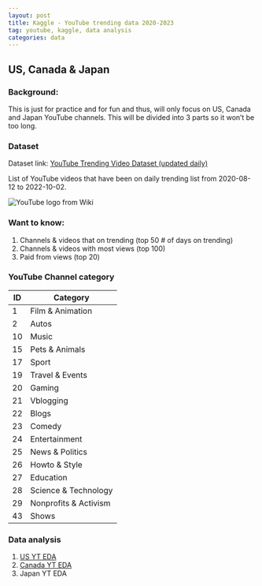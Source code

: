 ```yaml
---
layout: post
title: Kaggle - YouTube trending data 2020-2023
tag: youtube, kaggle, data analysis
categories: data
---
```



## US, Canada & Japan

### Background:

This is just for practice and for fun and thus, will only focus on US,
Canada and Japan YouTube channels. This will be divided into 3 parts so
it won’t be too long.

### Dataset

Dataset link: [YouTube Trending Video Dataset (updated
daily)](https://www.kaggle.com/datasets/rsrishav/youtube-trending-video-dataset)<br>

List of YouTube videos that have been on daily trending list from
2020-08-12 to 2022-10-02.

![YouTube logo from Wiki](https://upload.wikimedia.org/wikipedia/commons/e/e1/Logo_of_YouTube_%282015-2017%29.svg)

### Want to know:

1.  Channels & videos that on trending (top 50 \# of days on trending)
2.  Channels & videos with most views (top 100)
3.  Paid from views (top 20)

### YouTube Channel category

| ID | Category |
| --- | --- |
| 1 | Film & Animation |
| 2 | Autos |
| 10 | Music |
| 15 | Pets & Animals |
| 17 | Sport |
| 19 | Travel & Events |
| 20 | Gaming |
| 21 | Vblogging |
| 22 | Blogs |
| 23 | Comedy |
| 24 | Entertainment |
| 25 | News & Politics |
| 26 | Howto & Style |
| 27 | Education |
| 28 | Science & Technology |
| 29 | Nonprofits & Activism |
| 43 | Shows |

### Data analysis

1. [US YT EDA](https://lindakang.github.io/data/2022/10/16/YT-US-trending.html)
2. [Canada YT EDA](https://lindakang.github.io/data/2022/10/20/YT_CA_trending.html)
3. Japan YT EDA
